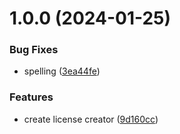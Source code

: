 # 1.0.0 (2024-01-25)


### Bug Fixes

* spelling ([3ea44fe](https://github.com/sebastianbachmaier/create-license-file-cli/commit/3ea44fe9d85f67fffdd089526adda80cd25f17c5))


### Features

* create license creator ([9d160cc](https://github.com/sebastianbachmaier/create-license-file-cli/commit/9d160cc294cff0a816d6d6718a0e34e33c882846))
